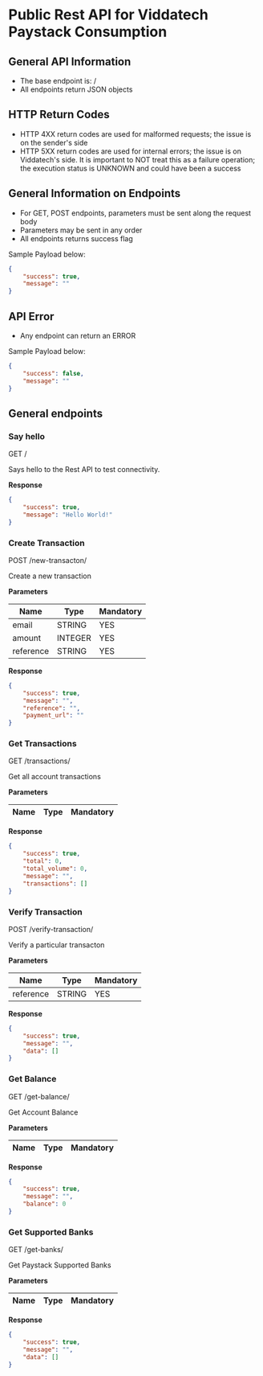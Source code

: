# Public Rest API for Viddatech Paystack Consumption

## General API Information

* The base endpoint is: /
* All endpoints return JSON objects

## HTTP Return Codes

* HTTP 4XX return codes are used for malformed requests; the issue is on the sender's side
* HTTP 5XX return codes are used for internal errors; the issue is on Viddatech's side. It is important to NOT treat this as a failure operation; the execution status is UNKNOWN and could have been a success

## General Information on Endpoints

* For GET, POST endpoints, parameters must be sent along the request body
* Parameters may be sent in any order
* All endpoints returns success flag

Sample Payload below:

```JSON
{
    "success": true,
    "message": ""
}
```

## API Error

* Any endpoint can return an ERROR

Sample Payload below:

```JSON
{
    "success": false,
    "message": ""
}
```

## General endpoints

### Say hello

GET /

Says hello to the Rest API to test connectivity.

**Response**

```JSON
{
    "success": true,
    "message": "Hello World!"
}
```

### Create Transaction

POST /new-transacton/

Create a new transaction

**Parameters**

| Name      | Type    | Mandatory |
| --------- | ------- | --------- |
| email     | STRING  | YES       |
| amount    | INTEGER | YES       |
| reference | STRING  | YES       |

**Response**

```JSON
{
    "success": true,
    "message": "",
    "reference": "",
    "payment_url": ""
}
```

### Get Transactions

GET /transactions/

Get all account transactions

**Parameters**

| Name             | Type   | Mandatory |
| ---------------- | ------ | --------- |

**Response**

```JSON
{
    "success": true,
    "total": 0,
    "total_volume": 0,
    "message": "",
    "transactions": []
}
```

### Verify Transaction

POST /verify-transaction/

Verify a particular transacton

**Parameters**

| Name       | Type   | Mandatory |
| ---------- | ------ | --------- |
| reference  | STRING | YES       |      

**Response**

```JSON
{
    "success": true,
    "message": "",
    "data": []
}
```

### Get Balance

GET /get-balance/

Get Account Balance

**Parameters**

| Name       | Type   | Mandatory |
| ---------- | ------ | --------- |   

**Response**

```JSON
{
    "success": true,
    "message": "",
    "balance": 0
}
```

### Get Supported Banks

GET /get-banks/

Get Paystack Supported Banks

**Parameters**

| Name       | Type   | Mandatory |
| ---------- | ------ | --------- |   

**Response**

```JSON
{
    "success": true,
    "message": "",
    "data": []
}
```
